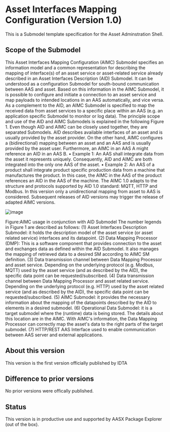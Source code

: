 # Asset Interfaces Mapping Configuration (Version 1.0) 

This is a Submodel template specification for the Asset Adminstration Shell.

## Scope of the Submodel 

This Asset Interfaces Mapping Configuration (AIMC) Submodel specifies an information model and a 
common representation for describing the mapping of interface(s) of an asset service or asset-related 
service already described in an Asset Interfaces Description (AID) Submodel. It can be understood as a 
configuration Submodel for south-bound communication between AAS and asset. Based on this information 
in the AIMC Submodel, it is possible to configure and initiate a connection to an asset service and map 
payloads to intended locations in an AAS automatically, and vice versa. 
As a complement to the AID, an AIMC Submodel is specified to map the received data from asset services to 
a specific place within an AAS (e.g. an application specific Submodel to monitor or log data). The principle 
scope and use of the AID and AIMC Submodels is explained in the following Figure 1.
Even though AID and AIMC can be closely used together, they are separated Submodels. AID describes 
available interfaces of an asset and is usually provided by the asset provider. On the other hand, AIMC 
configures a (bidirectional) mapping between an asset and an AAS and is usually provided by the asset 
user. Furthermore, an AIMC in an AAS A might reference an AID in an AAS B.
• Example 1: An AAS shall integrate data from the asset it represents uniquely. Consequently, AID 
and AIMC are both integrated into the only one AAS of the asset.
• Example 2: An AAS of a product shall integrate product specific production data from a machine that 
manufactures the product. In this case, the AIMC in the AAS of the product references an AID in the 
AAS of the machine.
The AIMC 1.0 adapts to the structure and protocols supported by AID 1.0 standard: MQTT, HTTP and 
Modbus. In this version only a unidirectional mapping from asset to AAS is considered. Subsequent releases 
of AID versions may trigger the release of adapted AIMC versions.

![image](https://github.com/admin-shell-io/submodel-templates/assets/111876087/13b8b6c0-f2bb-4b64-bc10-d3bae3f2a517)

Figure:AIMC usage in conjunction with AID Submodel
The number legends in Figure 1 are described as follows:
(1) Asset Interfaces Description Submodel: it holds the description model of the asset service (or asset 
related service) interfaces and its datapoint.
(2) Data Mapping Processor (DMP): This is a software component that provides connection to the asset 
and exchanges data as defined within the AID Submodel. It also manages the mapping of retrieved 
data to a desired SM according to AIMC SM definition.
(3) Data transmission channel between Data Mapping Processor and asset service. Depending on the 
underlying protocol (e.g. Modbus, MQTT) used by the asset service (and as described by the AID), 
the specific data point can be requested/subscribed.
(4) Data transmission channel between Data Mapping Processor and asset related service. Depending 
on the underlying protocol (e.g. HTTP) used by the asset related service (and as described by the 
AID), the specific data point can be requested/subscribed.
(5) AIMC Submodel: it provides the necessary information about the mapping of the datapoints 
described by the AID to elements in a desired submodel.
(6) Operational Data Submodel: it is a target submodel where the (runtime) data is being stored. The 
details about this location are in the AIMC. With AIMC's information, the Data Mapping Processor 
can correctly map the asset's data to the right parts of the target submodel.
(7) HTTP/REST AAS Interface used to enable communication between AAS server and external 
applications.

## About this version

This version is the first version officially published by IDTA 


## Difference to prior versions

No prior versions were offically published.

## Status

This version is in productive use and supported by AASX Package Explorer (out of the box).




